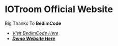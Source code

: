 # IOTroom Official Website
Big Thanks To **BedimCode**<br>
- _[Visit BedimCode Here](https://github.com/BedimCode)_<br>
- _**[Demo Website Here](https://iotroom.netlify.app)**_
